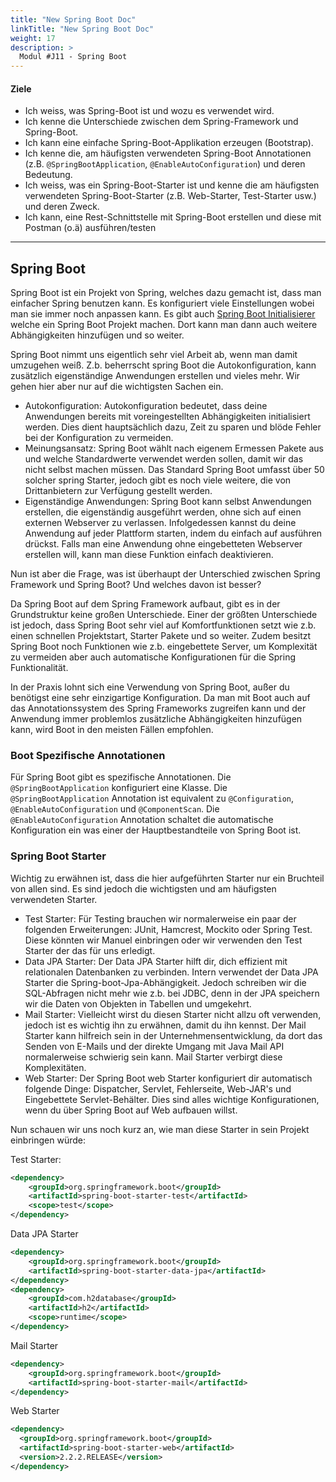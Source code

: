 ```yaml
---
title: "New Spring Boot Doc"
linkTitle: "New Spring Boot Doc"
weight: 17
description: >
  Modul #J11 - Spring Boot
---
```


#### Ziele

* Ich weiss, was Spring-Boot ist und wozu es verwendet wird.
* Ich kenne die Unterschiede zwischen dem Spring-Framework und Spring-Boot.
* Ich kann eine einfache Spring-Boot-Applikation erzeugen (Bootstrap).
* Ich kenne die, am häufigsten verwendeten Spring-Boot Annotationen (z.B. `@SpringBootApplication`,
  `@EnableAutoConfiguration`) und deren Bedeutung.
* Ich weiss, was ein Spring-Boot-Starter ist und kenne die am häufigsten verwendeten
  Spring-Boot-Starter (z.B. Web-Starter, Test-Starter usw.) und deren Zweck.
* Ich kann, eine Rest-Schnittstelle mit Spring-Boot erstellen und diese mit Postman (o.ä)
  ausführen/testen

---

## Spring Boot

Spring Boot ist ein Projekt von Spring, welches dazu gemacht ist, dass man einfacher Spring benutzen
kann. Es konfiguriert viele Einstellungen wobei man sie immer noch anpassen kann. Es gibt auch
[Spring Boot Initialisierer](https://start.spring.io/#!type=maven-project&language=java) welche ein
Spring Boot Projekt machen. Dort kann man dann auch weitere Abhängigkeiten hinzufügen und so weiter.

Spring Boot nimmt uns eigentlich sehr viel Arbeit ab, wenn man damit umzugehen weiß.
Z.b. beherrscht spring Boot die Autokonfiguration, kann zusätzlich eigenständige Anwendungen 
erstellen und vieles mehr. Wir gehen hier aber nur auf die wichtigsten Sachen ein.
* Autokonfiguration: Autokonfiguration bedeutet, dass deine Anwendungen bereits mit voreingestellten
Abhängigkeiten initialisiert werden. Dies dient hauptsächlich dazu, Zeit zu sparen und blöde Fehler 
bei der Konfiguration zu vermeiden.
* Meinungsansatz: Spring Boot wählt nach eigenem Ermessen Pakete aus und welche 
Standardwerte verwendet werden sollen, damit wir das nicht selbst machen müssen. Das Standard Spring
Boot umfasst über 50 solcher spring Starter, jedoch gibt es noch viele weitere, die von 
Drittanbietern zur Verfügung gestellt werden.
* Eigenständige Anwendungen: Spring Boot kann selbst Anwendungen erstellen, die eigenständig ausgeführt 
werden, ohne sich auf einen externen Webserver zu verlassen. Infolgedessen kannst du deine Anwendung
auf jeder Plattform starten, indem du einfach auf ausführen drückst. Falls man eine Anwendung ohne 
eingebetteten Webserver erstellen will, kann man diese Funktion einfach deaktivieren.

Nun ist aber die Frage, was ist überhaupt der Unterschied zwischen Spring Framework und Spring Boot?
Und welches davon ist besser?

Da Spring Boot auf dem Spring Framework aufbaut, gibt es in der Grundstruktur keine großen 
Unterschiede. Einer der größten Unterschiede ist jedoch, dass Spring Boot sehr viel auf
Komfortfunktionen setzt wie z.b. einen schnellen Projektstart, Starter Pakete und so weiter. 
Zudem besitzt Spring Boot noch Funktionen wie z.b. eingebettete Server, um Komplexität zu vermeiden aber auch automatische Konfigurationen für die Spring Funktionalität.

In der Praxis lohnt sich eine Verwendung von Spring Boot, außer du benötigst eine sehr einzigartige
Konfiguration. Da man mit Boot auch auf das Annotationssystem des Spring Frameworks
zugreifen kann und der Anwendung immer problemlos zusätzliche Abhängigkeiten hinzufügen kann, 
wird Boot in den meisten Fällen empfohlen.



### Boot Spezifische Annotationen

Für Spring Boot gibt es spezifische Annotationen. Die `@SpringBootApplication` konfiguriert eine
Klasse. Die `@SpringBootApplication` Annotation ist equivalent
zu `@Configuration`, `@EnableAutoConfiguration` und `@ComponentScan`. Die `@EnableAutoConfiguration`
Annotation schaltet die automatische Konfiguration ein was einer der Hauptbestandteile von Spring
Boot ist.

### Spring Boot Starter

Wichtig zu erwähnen ist, dass die hier aufgeführten Starter nur ein Bruchteil von allen sind.
Es sind jedoch die wichtigsten und am häufigsten verwendeten Starter.
* Test Starter: Für Testing brauchen wir normalerweise ein paar der folgenden Erweiterungen:
  JUnit, Hamcrest, Mockito oder Spring Test. Diese könnten wir Manuel einbringen oder wir verwenden
  den Test Starter der das für uns erledigt.
* Data JPA Starter: Der Data JPA Starter hilft dir, dich effizient mit relationalen
  Datenbanken zu verbinden. Intern verwendet der Data JPA Starter die Spring-boot-Jpa-Abhängigkeit.
  Jedoch schreiben wir die SQL-Abfragen nicht mehr wie z.b. bei JDBC, denn in der JPA speichern wir
  die Daten von Objekten in Tabellen und umgekehrt.
* Mail Starter: Vielleicht wirst du diesen Starter nicht allzu oft verwenden,
  jedoch ist es wichtig ihn zu erwähnen, damit du ihn kennst. Der Mail Starter kann hilfreich sein
  in der Unternehmensentwicklung, da dort das Senden von E-Mails und der direkte Umgang
  mit Java Mail API normalerweise schwierig sein kann. Mail Starter verbirgt diese Komplexitäten.
* Web Starter: Der Spring Boot web Starter konfiguriert dir automatisch folgende Dinge: Dispatcher,
  Servlet, Fehlerseite, Web-JAR's und Eingebettete Servlet-Behälter. Dies sind alles wichtige
  Konfigurationen, wenn du über Spring Boot auf Web aufbauen willst.

Nun schauen wir uns noch kurz an, wie man diese Starter in sein Projekt einbringen würde:

Test Starter:
```xml
<dependency>
    <groupId>org.springframework.boot</groupId>
    <artifactId>spring-boot-starter-test</artifactId>
    <scope>test</scope>
</dependency>
```
Data JPA Starter
```xml
<dependency>
    <groupId>org.springframework.boot</groupId>
    <artifactId>spring-boot-starter-data-jpa</artifactId>
</dependency>
<dependency>
    <groupId>com.h2database</groupId>
    <artifactId>h2</artifactId>
    <scope>runtime</scope>
</dependency>
```
Mail Starter
```xml
<dependency>
    <groupId>org.springframework.boot</groupId>
    <artifactId>spring-boot-starter-mail</artifactId>
</dependency>
```
Web Starter
```xml
<dependency>
  <groupId>org.springframework.boot</groupId>
  <artifactId>spring-boot-starter-web</artifactId>
  <version>2.2.2.RELEASE</version>
</dependency>  
```